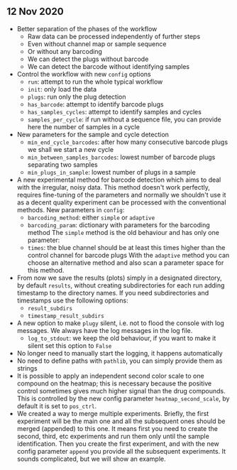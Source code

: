 ## 12 Nov 2020

* Better separation of the phases of the workflow
  - Raw data can be processed independently of further steps
  - Even without channel map or sample sequence
  - Or without any barcoding
  - We can detect the plugs without barcode
  - We can detect the barcode without identifying samples
* Control the workflow with new `config` options
  - `run`: attempt to run the whole typical workflow
  - `init`: only load the data
  - `plugs`: run only the plug detection
  - `has_barcode`: attempt to identify barcode plugs
  - `has_samples_cycles`: attempt to identify samples and cycles
  - `samples_per_cycle`: if run without a sequence file, you can
    provide here the number of samples in a cycle
* New parameters for the sample and cycle detection
  - `min_end_cycle_barcodes`: after how many consecutive barcode plugs
    we shall we start a new cycle
  - `min_between_samples_barcodes`: lowest number of barcode plugs
    separating two samples
  - `min_plugs_in_sample`: lowest number of plugs in a sample
* A new experimental method for barcode detection which aims to deal
  with the irregular, noisy data. This method doesn't work perfectly,
  requires fine-tuning of the parameters and normally we shouldn't
  use it as a decent quality experiment can be processed with the
  conventional methods. New parameters in `config`:
  - `barcoding_method`: either `simple` or `adaptive`
  - `barcoding_param`: dictionary with parameters for the barcoding
    method
  The `simple` method is the old behaviour and has only one parameter:
  - `times`: the blue channel should be at least this times higher
    than the control channel for barcode plugs
  With the `adaptive` method you can choose an alternative method and
  also scan a parameter space for this method.
* From now we save the results (plots) simply in a designated
  directory, by default `results`, without creating subdirectories for
  each run adding timestamp to the directory names. If you need
  subdirectories and timestamps use the following options:
  - `result_subdirs`
  - `timestamp_result_subdirs`
* A new option to make `plugy` silent, i.e. not to flood the console
  with log messages. We always have the log messages in the log file.
  - `log_to_stdout`: we keep the old behaviour, if you want to make it
    silent set this option to `False`
* No longer need to manually start the logging, it happens automatically
* No need to define paths with `pathlib`, you can simply provide them as
  strings
* It is possible to apply an independent second color scale to one
  compound on the heatmap; this is necessary because the positive
  control sometimes gives much higher signal than the drug compounds.
  This is controlled by the new config parameter `heatmap_second_scale`,
  by default it is set to `pos_ctrl`.
* We created a way to merge multiple experiments. Briefly, the first
  experiment will be the main one and all the subsequent ones should be
  merged (appended) to this one. It means first you need to create the
  second, third, etc experiments and run them only until the sample
  identification. Then you create the first experiment, and with the
  new config parameter `append` you provide all the subsequent
  experiments. It sounds complicated, but we will show an example.
